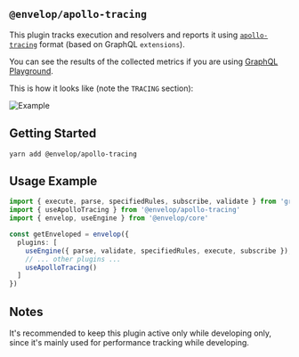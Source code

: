 ## `@envelop/apollo-tracing`

This plugin tracks execution and resolvers and reports it using
[`apollo-tracing`](https://github.com/apollographql/apollo-server/tree/main/packages/apollo-tracing)
format (based on GraphQL `extensions`).

You can see the results of the collected metrics if you are using
[GraphQL Playground](https://github.com/graphql/graphql-playground).

This is how it looks like (note the `TRACING` section):

![Example](./example.png)

## Getting Started

```
yarn add @envelop/apollo-tracing
```

## Usage Example

```ts
import { execute, parse, specifiedRules, subscribe, validate } from 'graphql'
import { useApolloTracing } from '@envelop/apollo-tracing'
import { envelop, useEngine } from '@envelop/core'

const getEnveloped = envelop({
  plugins: [
    useEngine({ parse, validate, specifiedRules, execute, subscribe }),
    // ... other plugins ...
    useApolloTracing()
  ]
})
```

## Notes

It's recommended to keep this plugin active only while developing only, since it's mainly used for
performance tracking while developing.
